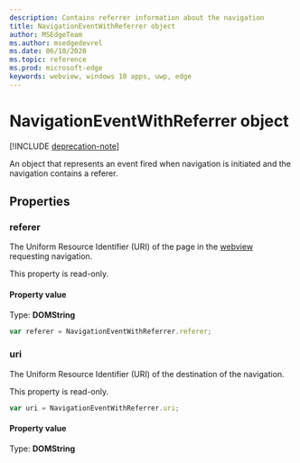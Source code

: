 ```yaml
---
description: Contains referrer information about the navigation
title: NavigationEventWithReferrer object
author: MSEdgeTeam
ms.author: msedgedevrel
ms.date: 06/10/2020
ms.topic: reference
ms.prod: microsoft-edge
keywords: webview, windows 10 apps, uwp, edge
---
```


# NavigationEventWithReferrer object  

[!INCLUDE [deprecation-note](../includes/deprecation-note.md)]  

An object that represents an event fired when navigation is initiated and the navigation contains a referer.  

## Properties  

### referer

The Uniform Resource Identifier (URI) of the page in the [webview](../webview.md) requesting navigation.  

This property is read-only.  

#### Property value  

Type: **DOMString**  

```javascript
var referer = NavigationEventWithReferrer.referer;
```  

### uri  

The Uniform Resource Identifier (URI) of the destination of the navigation.  

This property is read-only.  

```javascript
var uri = NavigationEventWithReferrer.uri;
```  

#### Property value  

Type: **DOMString**  
